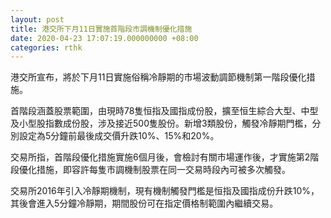 ```yaml
---
layout: post
title: 港交所下月11日實施首階段市調機制優化措施
date: 2020-04-23 17:07:19.000000000 +08:00
categories: rthk
---
```


港交所宣布，將於下月11日實施俗稱冷靜期的市場波動調節機制第一階段優化措施。

首階段涵蓋股票範圍，由現時78隻恒指及國指成份股，擴至恒生綜合大型、中型及小型股指數成份股，涉及接近500隻股份。新增3類股份，觸發冷靜期門檻，分別設定為5分鐘前最後成交價升跌10%、15%和20%。

交易所指，首階段優化措施實施6個月後，會檢討有關市場運作後，才實施第2階段優化措施，即容許每隻市調機制股票在同一交易時段內可被多次觸發。

交易所2016年引入冷靜期機制，現有機制觸發門檻是恒指及國指成份升跌10%，其後會進入5分鐘冷靜期，期間股份可在指定價格制範圍內繼續交易。
